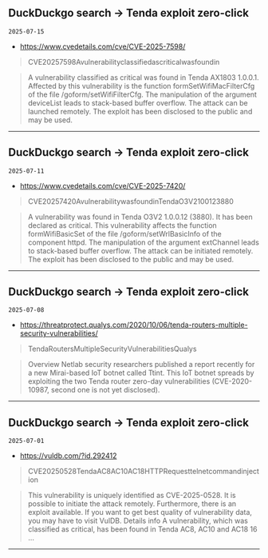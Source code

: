 ## DuckDuckgo search -> Tenda exploit zero-click
`2025-07-15`

* https://www.cvedetails.com/cve/CVE-2025-7598/

<blockquote>
 CVE20257598Avulnerabilityclassifiedascriticalwasfoundin
</blockquote>
<blockquote>
A vulnerability classified as critical was found in Tenda AX1803 1.0.0.1. Affected by this vulnerability is the function formSetWifiMacFilterCfg of the file /goform/setWifiFilterCfg. The manipulation of the argument deviceList leads to stack-based buffer overflow. The attack can be launched remotely. The exploit has been disclosed to the public and may be used.
</blockquote>

---

## DuckDuckgo search -> Tenda exploit zero-click
`2025-07-11`

* https://www.cvedetails.com/cve/CVE-2025-7420/

<blockquote>
 CVE20257420AvulnerabilitywasfoundinTendaO3V2100123880
</blockquote>
<blockquote>
A vulnerability was found in Tenda O3V2 1.0.0.12 (3880). It has been declared as critical. This vulnerability affects the function formWifiBasicSet of the file /goform/setWrlBasicInfo of the component httpd. The manipulation of the argument extChannel leads to stack-based buffer overflow. The attack can be initiated remotely. The exploit has been disclosed to the public and may be used.
</blockquote>

---

## DuckDuckgo search -> Tenda exploit zero-click
`2025-07-08`

* https://threatprotect.qualys.com/2020/10/06/tenda-routers-multiple-security-vulnerabilities/

<blockquote>
 TendaRoutersMultipleSecurityVulnerabilitiesQualys
</blockquote>
<blockquote>
Overview Netlab security researchers published a report recently for a new Mirai-based IoT botnet called Ttint. This IoT botnet spreads by exploiting the two Tenda router zero-day vulnerabilities (CVE-2020-10987, second one is not yet disclosed).
</blockquote>

---

## DuckDuckgo search -> Tenda exploit zero-click
`2025-07-01`

* https://vuldb.com/?id.292412

<blockquote>
 CVE20250528TendaAC8AC10AC18HTTPRequesttelnetcommandinjection
</blockquote>
<blockquote>
This vulnerability is uniquely identified as CVE-2025-0528. It is possible to initiate the attack remotely. Furthermore, there is an exploit available. If you want to get best quality of vulnerability data, you may have to visit VulDB. Details info A vulnerability, which was classified as critical, has been found in Tenda AC8, AC10 and AC18 16 ...
</blockquote>

---


